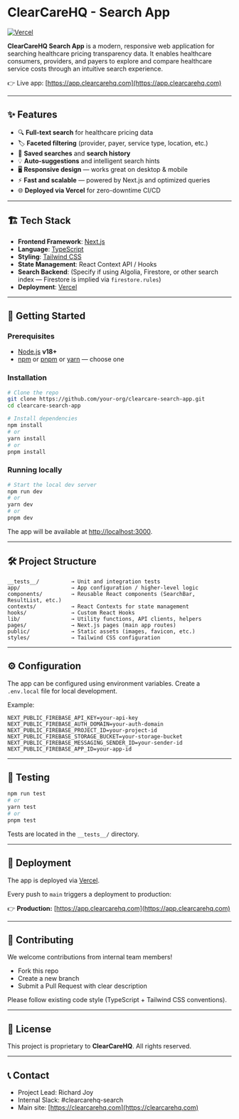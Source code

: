 # ClearCareHQ - Search App

[![Vercel](https://vercelbadge.vercel.app/api/clearcarehq/clearcare-search-app)](https://app.clearcarehq.com/)

**ClearCareHQ Search App** is a modern, responsive web application for searching healthcare pricing transparency data.
It enables healthcare consumers, providers, and payers to explore and compare healthcare service costs through an intuitive search experience.

👉 Live app: [https://app.clearcarehq.com](https://app.clearcarehq.com)

---

## ✨ Features

* 🔍 **Full-text search** for healthcare pricing data
* 🏷️ **Faceted filtering** (provider, payer, service type, location, etc.)
* 💾 **Saved searches** and **search history**
* 💡 **Auto-suggestions** and intelligent search hints
* 🖥️ **Responsive design** — works great on desktop & mobile
* ⚡ **Fast and scalable** — powered by Next.js and optimized queries
* 🌐 **Deployed via Vercel** for zero-downtime CI/CD

---

## 🏗 Tech Stack

* **Frontend Framework**: [Next.js](https://nextjs.org/)
* **Language**: [TypeScript](https://www.typescriptlang.org/)
* **Styling**: [Tailwind CSS](https://tailwindcss.com/)
* **State Management**: React Context API / Hooks
* **Search Backend**: (Specify if using Algolia, Firestore, or other search index — Firestore is implied via `firestore.rules`)
* **Deployment**: [Vercel](https://vercel.com/)

---

## 🚀 Getting Started

### Prerequisites

* [Node.js](https://nodejs.org/) **v18+**
* [npm](https://www.npmjs.com/) or [pnpm](https://pnpm.io/) or [yarn](https://yarnpkg.com/) — choose one

### Installation

```bash
# Clone the repo
git clone https://github.com/your-org/clearcare-search-app.git
cd clearcare-search-app

# Install dependencies
npm install
# or
yarn install
# or
pnpm install
```

### Running locally

```bash
# Start the local dev server
npm run dev
# or
yarn dev
# or
pnpm dev
```

The app will be available at [http://localhost:3000](http://localhost:3000).

---

## 🛠 Project Structure

```plaintext
__tests__/          → Unit and integration tests
app/                → App configuration / higher-level logic
components/         → Reusable React components (SearchBar, ResultList, etc.)
contexts/           → React Contexts for state management
hooks/              → Custom React Hooks
lib/                → Utility functions, API clients, helpers
pages/              → Next.js pages (main app routes)
public/             → Static assets (images, favicon, etc.)
styles/             → Tailwind CSS configuration
```

---

## ⚙️ Configuration

The app can be configured using environment variables.
Create a `.env.local` file for local development.

Example:

```env
NEXT_PUBLIC_FIREBASE_API_KEY=your-api-key
NEXT_PUBLIC_FIREBASE_AUTH_DOMAIN=your-auth-domain
NEXT_PUBLIC_FIREBASE_PROJECT_ID=your-project-id
NEXT_PUBLIC_FIREBASE_STORAGE_BUCKET=your-storage-bucket
NEXT_PUBLIC_FIREBASE_MESSAGING_SENDER_ID=your-sender-id
NEXT_PUBLIC_FIREBASE_APP_ID=your-app-id
```

---

## 🧪 Testing

```bash
npm run test
# or
yarn test
# or
pnpm test
```

Tests are located in the `__tests__/` directory.

---

## 🚀 Deployment

The app is deployed via [Vercel](https://vercel.com/).

Every push to `main` triggers a deployment to production:

👉 **Production:** [https://app.clearcarehq.com](https://app.clearcarehq.com)

---

## 📝 Contributing

We welcome contributions from internal team members!

* Fork this repo
* Create a new branch
* Submit a Pull Request with clear description

Please follow existing code style (TypeScript + Tailwind CSS conventions).

---

## 📄 License

This project is proprietary to **ClearCareHQ**. All rights reserved.

---

## 📞 Contact

* Project Lead: Richard Joy
* Internal Slack: #clearcarehq-search
* Main site: [https://clearcarehq.com](https://clearcarehq.com)

